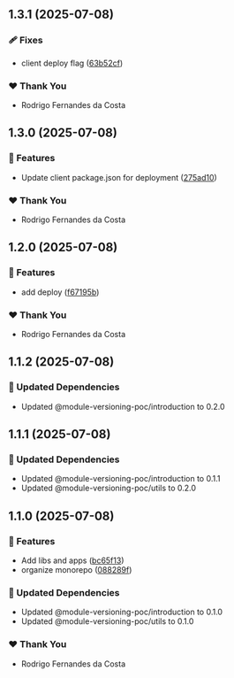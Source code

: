 ## 1.3.1 (2025-07-08)

### 🩹 Fixes

- client deploy flag ([63b52cf](https://github.com/rcosta-daon/module-versioning-poc/commit/63b52cf))

### ❤️ Thank You

- Rodrigo Fernandes da Costa

## 1.3.0 (2025-07-08)

### 🚀 Features

- Update client package.json for deployment ([275ad10](https://github.com/rcosta-daon/module-versioning-poc/commit/275ad10))

### ❤️ Thank You

- Rodrigo Fernandes da Costa

## 1.2.0 (2025-07-08)

### 🚀 Features

- add deploy ([f67195b](https://github.com/rcosta-daon/module-versioning-poc/commit/f67195b))

### ❤️ Thank You

- Rodrigo Fernandes da Costa

## 1.1.2 (2025-07-08)

### 🧱 Updated Dependencies

- Updated @module-versioning-poc/introduction to 0.2.0

## 1.1.1 (2025-07-08)

### 🧱 Updated Dependencies

- Updated @module-versioning-poc/introduction to 0.1.1
- Updated @module-versioning-poc/utils to 0.2.0

## 1.1.0 (2025-07-08)

### 🚀 Features

- Add libs and apps ([bc65f13](https://github.com/rcosta-daon/module-versioning-poc/commit/bc65f13))
- organize monorepo ([088289f](https://github.com/rcosta-daon/module-versioning-poc/commit/088289f))

### 🧱 Updated Dependencies

- Updated @module-versioning-poc/introduction to 0.1.0
- Updated @module-versioning-poc/utils to 0.1.0

### ❤️ Thank You

- Rodrigo Fernandes da Costa
